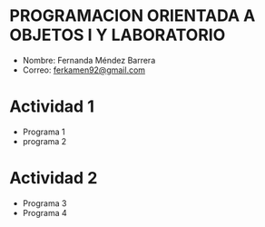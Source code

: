 # PROGRAMACION ORIENTADA A OBJETOS I Y LABORATORIO

- Nombre: Fernanda Méndez Barrera
- Correo: ferkamen92@gmail.com

# Actividad 1
- Programa 1
- programa 2

# Actividad 2
- Programa 3
- Programa 4